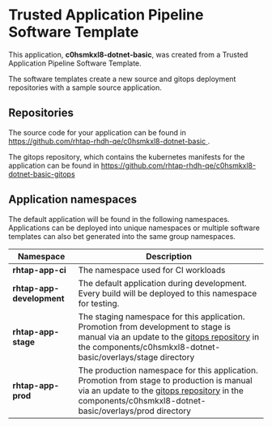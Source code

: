 # Trusted Application Pipeline Software Template

This application, **c0hsmkxl8-dotnet-basic**, was created from a Trusted Application Pipeline Software Template.

The software templates create a new source and gitops deployment repositories with a sample source application. 

## Repositories

The source code for your application can be found in [https://github.com/rhtap-rhdh-qe/c0hsmkxl8-dotnet-basic ](https://github.com/rhtap-rhdh-qe/c0hsmkxl8-dotnet-basic ).
 
The gitops repository, which contains the kubernetes manifests for the application can be found in 
[https://github.com/rhtap-rhdh-qe/c0hsmkxl8-dotnet-basic-gitops ](https://github.com/rhtap-rhdh-qe/c0hsmkxl8-dotnet-basic-gitops ) 

## Application namespaces 

The default application will be found in the following namespaces. Applications can be deployed into unique namespaces or multiple software templates can also bet generated into the same group namespaces.  

|  Namespace   |  Description   |  
| -------- | -------- |
| **rhtap-app-ci** | The namespace used for CI workloads |
| **rhtap-app-development** | The default application during development. Every build will be deployed to this namespace for testing. |
| **rhtap-app-stage** | The staging namespace for this application. Promotion from development to stage is manual via an update to the [gitops repository](https://github.com/rhtap-rhdh-qe/c0hsmkxl8-dotnet-basic-gitops ) in the components/c0hsmkxl8-dotnet-basic/overlays/stage directory |
| **rhtap-app-prod** | The production namespace for this application. Promotion from stage to production is manual via an update to the [gitops repository](https://github.com/rhtap-rhdh-qe/c0hsmkxl8-dotnet-basic-gitops ) in the components/c0hsmkxl8-dotnet-basic/overlays/prod directory |